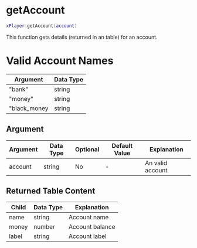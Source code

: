 # getAccount

```lua
xPlayer.getAccount(account)
```

This function gets details (returned in an table) for an account.

# Valid Account Names

| Argument     | Data Type |
| ------------ | --------- |
| "bank"       | string    |
| "money"      | string    |
| "black_money | string    |

## Argument

| Argument | Data Type | Optional | Default Value | Explanation      |
| -------- | --------- | -------- | ------------- | ---------------- |
| account  | string    | No       | -             | An valid account |

## Returned Table Content

| Child | Data Type | Explanation     |
| ----- | --------- | --------------- |
| name  | string    | Account name    |
| money | number    | Account balance |
| label | string    | Account label   |

